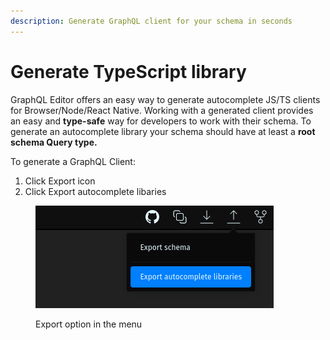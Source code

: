 ```yaml
---
description: Generate GraphQL client for your schema in seconds
---
```


# Generate TypeScript library

GraphQL Editor offers an easy way to generate autocomplete JS/TS clients for Browser/Node/React Native. Working with a generated client provides an easy and **type-safe** way for developers to work with their schema. To generate an autocomplete library your schema should have at least a **root schema Query type.**

To generate a GraphQL Client:

1. Click Export icon
2. Click Export autocomplete libaries

<figure><img src="../../.gitbook/assets/image (3).png" alt=""><figcaption><p>Export option in the menu</p></figcaption></figure>

